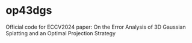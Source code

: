 # op43dgs
Official code for ECCV2024 paper: On the Error Analysis of 3D Gaussian Splatting and an Optimal Projection Strategy

